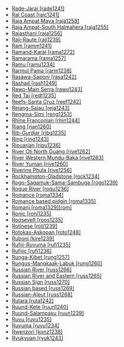 - [Rade-Jarai [rade1241]](tree/aust1307/nucl1752/mala1545/mala1536/nort3170/cham1327/cham1330/high1280/rade1241/md.ini)
- [Rai Coast [raic1241]](tree/nucl1709/mada1298/raic1241/md.ini)
- [Raja Ampat Maya [raja1258]](tree/aust1307/nucl1752/mala1545/cent2237/east2712/sout2850/sout3229/raja1255/maya1288/raja1258/md.ini)
- [Raja Ampat-South Halmahera [raja1255]](tree/aust1307/nucl1752/mala1545/cent2237/east2712/sout2850/sout3229/raja1255/md.ini)
- [Rajasthani [raja1256]](tree/indo1319/indo1320/indo1321/indo1322/subc1234/guja1255/raja1256/md.ini)
- [Raji-Raute [raji1239]](tree/sino1245/raji1239/md.ini)
- [Ram [ramm1241]](tree/sepi1257/ramm1241/md.ini)
- [Ramand-Karaj [rama1272]](tree/indo1319/indo1320/iran1269/cent2317/cent2318/nort3177/tati1243/tati1244/sout3177/rama1272/md.ini)
- [Ramarama [rama1257]](tree/tupi1275/puru1268/rama1257/md.ini)
- [Ramu [ramu1234]](tree/lowe1437/ramu1234/md.ini)
- [Rarmul Pama [rarm1238]](tree/pama1250/pama1251/rarm1238/md.ini)
- [Rasawa-Saponi [rasa1242]](tree/lake1255/farw1236/rasa1242/md.ini)
- [Rashad [rash1249]](tree/rash1249/md.ini)
- [Rawo-Main Serra [rawo1243]](tree/skoo1245/skou1238/serr1253/rawo1243/md.ini)
- [Red Tai [redt1235]](tree/taik1256/kamt1241/beta1258/daic1237/cent2251/wenm1239/sapa1255/sout3184/sout2743/redt1235/md.ini)
- [Reefs-Santa Cruz [reef1242]](tree/aust1307/nucl1752/mala1545/cent2237/east2712/ocea1241/temo1244/reef1242/md.ini)
- [Rejang-Sajau [reja1243]](tree/aust1307/nucl1752/mala1545/nort3253/sara1342/oute1260/reja1243/md.ini)
- [Rengma-Simi [reng1253]](tree/sino1245/kuki1245/naga1409/anga1312/anga1286/reng1253/md.ini)
- [Rhine Franconian [rhin1244]](tree/indo1319/germ1287/nort3152/west2793/fran1268/high1287/rhin1244/md.ini)
- [Riang [rian1260]](tree/aust1305/khas1273/pala1352/west2791/rian1260/md.ini)
- [Rib-Gurdjar [ribg1235]](tree/pama1250/pama1251/norm1247/kuth1239/ribg1235/md.ini)
- [Ring [ring1243]](tree/atla1278/volt1241/benu1247/bant1294/sout3152/wide1239/narr1282/ring1243/md.ini)
- [Ripuarian [ripu1236]](tree/indo1319/germ1287/nort3152/west2793/fran1268/high1287/midd1319/ripu1236/md.ini)
- [River Oti North Guang [rive1262]](tree/atla1278/volt1241/kwav1236/nyoa1234/poto1254/tano1248/guan1278/nort3204/otin1234/rive1262/md.ini)
- [River Western Mundu-Baka [rive1263]](tree/atla1278/volt1241/nort3149/came1255/uban1244/sere1265/ngba1291/ngba1292/west2836/rive1263/md.ini)
- [River Yuman [rive1260]](tree/coch1271/yuma1250/gene1244/rive1260/md.ini)
- [Riverine Phula [rive1256]](tree/sino1245/burm1265/lolo1265/lolo1267/nili1235/sout3212/rive1256/md.ini)
- [Rockhampton-Gladstone [rock1234]](tree/pama1250/rock1234/md.ini)
- [Rogo-Sagamuk-Sama-Sambuga [rogo1239]](tree/atla1278/volt1241/benu1247/kain1275/cent2242/shir1273/kamu1261/kamu1262/rogo1239/md.ini)
- [Rogue River [rogu1236]](tree/atha1245/atha1246/atha1247/paci1277/oreg1242/rogu1236/md.ini)
- [Romance [roma1334]](tree/indo1319/ital1284/lati1262/lati1263/impe1234/roma1334/md.ini)
- [Romance based pidgin [roma1335]](tree/pidg1258/roma1335/md.ini)
- [Romani [roma1329][rom]](tree/indo1319/indo1320/indo1321/indo1322/roma1329/md.ini)
- [Ronic [roni1235]](tree/afro1255/chad1250/west2785/west2714/west2716/roni1235/md.ini)
- [Roosevelt [roos1235]](tree/namb1299/namb1300/nort3153/roos1235/md.ini)
- [Rotinese [roti1239]](tree/aust1307/nucl1752/mala1545/cent2237/cent2245/timo1259/west2545/roti1239/md.ini)
- [Rotokas-Askopan [roto1248]](tree/nort2933/roto1248/md.ini)
- [Ruboni [kire1239]](tree/lowe1437/ramu1234/lowe1439/kire1239/md.ini)
- [Rufiji-Ruvuma [rufi1235]](tree/atla1278/volt1241/benu1247/bant1294/sout3152/narr1281/east2731/rufi1235/md.ini)
- [Rufijic [rufi1236]](tree/atla1278/volt1241/benu1247/bant1294/sout3152/narr1281/east2731/rufi1235/rufi1236/md.ini)
- [Runga-Kibet [rung1257]](tree/maba1274/maba1275/rung1257/md.ini)
- [Rungus-Mangkaak-Labuk [rung1260]](tree/aust1307/nucl1752/mala1545/nort3253/sout3154/grea1293/dusu1277/rung1260/md.ini)
- [Russian River [russ1266]](tree/pomo1273/russ1265/russ1266/md.ini)
- [Russian River and Eastern [russ1265]](tree/pomo1273/russ1265/md.ini)
- [Russian Sign [russ1270]](tree/sign1238/deaf1237/russ1270/md.ini)
- [Russian based [russ1269]](tree/pidg1258/russ1269/md.ini)
- [Russian-Aleut [russ1268]](tree/mixe1287/russ1268/md.ini)
- [Rutara [ruta1242]](tree/atla1278/volt1241/benu1247/bant1294/sout3152/narr1281/east2731/nort3203/grea1289/west2841/ruta1242/md.ini)
- [Ruund-Kete [ruun1240]](tree/atla1278/volt1241/benu1247/bant1294/sout3152/narr1281/cent2260/njil1234/sout3233/chok1246/ruun1239/lund1275/ruun1240/md.ini)
- [Ruund-Salampasu [ruun1239]](tree/atla1278/volt1241/benu1247/bant1294/sout3152/narr1281/cent2260/njil1234/sout3233/chok1246/ruun1239/md.ini)
- [Ruvu [ruvu1235]](tree/atla1278/volt1241/benu1247/bant1294/sout3152/narr1281/east2731/nort3203/nort3209/ruvu1235/md.ini)
- [Ruvuma [ruvu1234]](tree/atla1278/volt1241/benu1247/bant1294/sout3152/narr1281/east2731/rufi1235/ruvu1234/md.ini)
- [Rwenzori [konz1238]](tree/atla1278/volt1241/benu1247/bant1294/sout3152/narr1281/east2731/nort3203/grea1289/west2842/konz1238/md.ini)
- [Ryukyuan [ryuk1243]](tree/japo1237/ryuk1243/md.ini)
